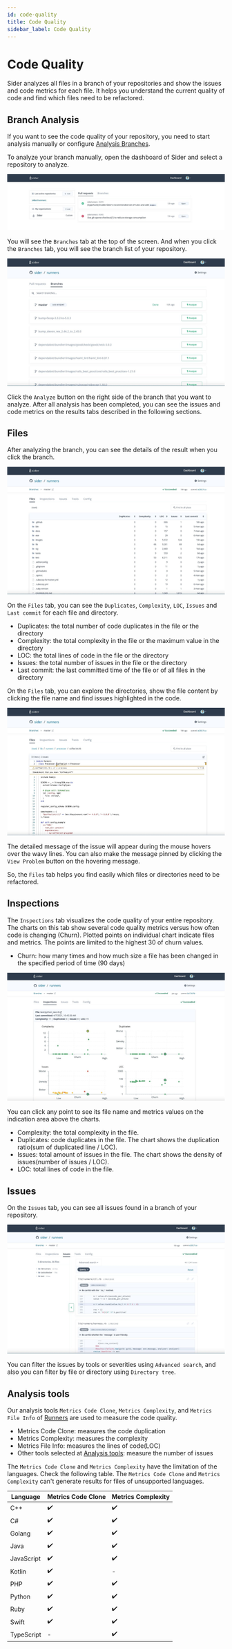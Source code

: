 ```yaml
---
id: code-quality
title: Code Quality
sidebar_label: Code Quality
---
```


# Code Quality

Sider analyzes all files in a branch of your repositories and show the issues and code metrics for each file. It helps you understand the current quality of code and find which files need to be refactored.

## Branch Analysis

If you want to see the code quality of your repository, you need to start analysis manually or configure [Analysis Branches](../getting-started/repository-settings.md#branches).

To analyze your branch manually, open the dashboard of Sider and select a repository to analyze.

![Sider dashboard](../assets/code-quality/sider-dashboard.jpg)

You will see the `Branches` tab at the top of the screen. And when you click the `Branches` tab, you will see the branch list of your repository.

![Branch list of the repository](../assets/code-quality/branch-list.jpg)

Click the `Analyze` button on the right side of the branch that you want to analyze. After all analysis has been completed, you can see the issues and code metrics on the results tabs described in the following sections.

## Files

After analyzing the branch, you can see the details of the result when you click the branch.

![Branch list of the repository](../assets/code-quality/files-tab.jpg)

On the `Files` tab, you can see the `Duplicates`, `Complexity`, `LOC`, `Issues` and `Last commit` for each file and directory.

- Duplicates: the total number of code duplicates in the file or the directory
- Complexity: the total complexity in the file or the maximum value in the directory
- LOC: the total lines of code in the file or the directory
- Issues: the total number of issues in the file or the directory
- Last commit: the last committed time of the file or of all files in the directory

On the `Files` tab, you can explore the directories, show the file content by clicking the file name and find issues highlighted in the code.

![File viewer in the files tab](../assets/code-quality/file-viewer.jpg)

The detailed message of the issue will appear during the mouse hovers over the wavy lines. You can also make the message pinned by clicking the `View Problem` button on the hovering message.

So, the `Files` tab helps you find easily which files or directories need to be refactored.

## Inspections

The `Inspections` tab visualizes the code quality of your entire repository. The charts on this tab show several code quality metrics versus how often code is changing (Churn). Plotted points on individual chart indicate files and metrics. The points are limited to the highest 30 of churn values.

- Churn: how many times and how much size a file has been changed in the specified period of time (90 days)

![Inspections tab](../assets/code-quality/inspections-tab.jpg)

You can click any point to see its file name and metrics values on the indication area above the charts.

- Complexity: the total complexity in the file.
- Duplicates: code duplicates in the file. The chart shows the duplication ratio(sum of duplicated line / LOC).
- Issues: total amount of issues in the file. The chart shows the density of issues(number of issues / LOC).
- LOC: total lines of code in the file.

## Issues

On the `Issues` tab, you can see all issues found in a branch of your repository.

![Issues tab](../assets/code-quality/issues-tab.jpg)

You can filter the issues by tools or severities using `Advanced search`, and also you can filter by file or directory using `Directory tree`.

## Analysis tools

Our analysis tools `Metrics Code Clone`, `Metrics Complexity`, and `Metrics File Info` of [Runners](https://github.com/sider/runners) are used to measure the code quality.

- Metrics Code Clone: measures the code duplication
- Metrics Complexity: measures the complexity
- Metrics File Info: measures the lines of code(LOC)
- Other tools selected at [Analysis tools](../getting-started/repository-settings.md#tools): measure the number of issues

The `Metrics Code Clone` and `Metrics Complexity` have the limitation of the languages. Check the following table. The `Metrics Code Clone` and `Metrics Complexity` can't generate results for files of unsupported languages.

| Language   | Metrics Code Clone | Metrics Complexity |
| ---------- | ------------------ | ------------------ |
| C++        | ✔️                 | ✔️                 |
| C#         | ✔️                 | ✔️                 |
| Golang     | ✔️                 | ✔️                 |
| Java       | ✔️                 | ✔️                 |
| JavaScript | ✔️                 | ✔️                 |
| Kotlin     | ✔️                 | -                  |
| PHP        | ✔️                 | ✔️                 |
| Python     | ✔️                 | ✔️                 |
| Ruby       | ✔️                 | ✔️                 |
| Swift      | ✔️                 | ✔️                 |
| TypeScript | -                  | ✔️                 |
